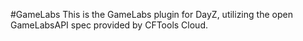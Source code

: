 #GameLabs
This is the GameLabs plugin for DayZ, utilizing the open GameLabsAPI spec provided by CFTools Cloud.